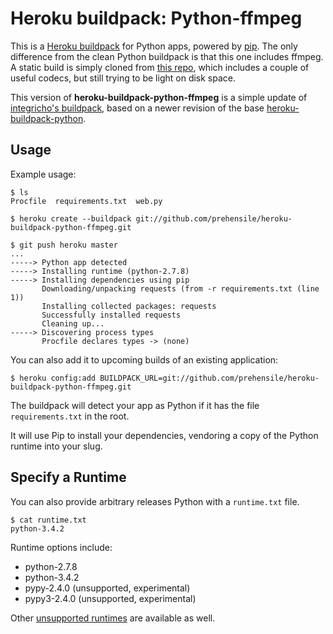 Heroku buildpack: Python-ffmpeg
===============================

This is a [Heroku buildpack](http://devcenter.heroku.com/articles/buildpacks) for Python apps, powered by [pip](http://www.pip-installer.org/). The only difference from the clean Python buildpack is that this one includes ffmpeg. A static build is simply cloned from [this repo](https://github.com/integricho/ffmpeg1.2-static-with-codecs), which includes a couple of useful codecs, but still trying to be light on disk space.

This version of **heroku-buildpack-python-ffmpeg** is a simple update of [integricho's buildpack](https://github.com/integricho/heroku-buildpack-python-ffmpeg), based on a newer revision of the base [heroku-buildpack-python](https://github.com/heroku/heroku-buildpack-python).

Usage
-----

Example usage:

    $ ls
    Procfile  requirements.txt  web.py

    $ heroku create --buildpack git://github.com/prehensile/heroku-buildpack-python-ffmpeg.git

    $ git push heroku master
    ...
    -----> Python app detected
    -----> Installing runtime (python-2.7.8)
    -----> Installing dependencies using pip
           Downloading/unpacking requests (from -r requirements.txt (line 1))
           Installing collected packages: requests
           Successfully installed requests
           Cleaning up...
    -----> Discovering process types
           Procfile declares types -> (none)

You can also add it to upcoming builds of an existing application:

    $ heroku config:add BUILDPACK_URL=git://github.com/prehensile/heroku-buildpack-python-ffmpeg.git

The buildpack will detect your app as Python if it has the file `requirements.txt` in the root.

It will use Pip to install your dependencies, vendoring a copy of the Python runtime into your slug.

Specify a Runtime
-----------------

You can also provide arbitrary releases Python with a `runtime.txt` file.

    $ cat runtime.txt
    python-3.4.2

Runtime options include:

- python-2.7.8
- python-3.4.2
- pypy-2.4.0 (unsupported, experimental)
- pypy3-2.4.0 (unsupported, experimental)

Other [unsupported runtimes](https://github.com/heroku/heroku-buildpack-python/tree/master/builds/runtimes) are available as well.
